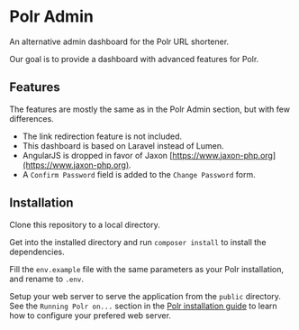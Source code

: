 Polr Admin
==========

An alternative admin dashboard for the Polr URL shortener.

Our goal is to provide a dashboard with advanced features for Polr.

Features
--------

The features are mostly the same as in the Polr Admin section, but with few differences.

- The link redirection feature is not included.
- This dashboard is based on Laravel instead of Lumen.
- AngularJS is dropped in favor of Jaxon [https://www.jaxon-php.org](https://www.jaxon-php.org).
- A `Confirm Password` field is added to the `Change Password` form.

Installation
------------

Clone this repository to a local directory.

Get into the installed directory and run `composer install` to install the dependencies.

Fill the `env.example` file with the same parameters as your Polr installation, and rename to `.env`.

Setup your web server to serve the application from the `public` directory.
See the `Running Polr on...` section in the [Polr installation guide](https://docs.polrproject.org/en/latest/user-guide/installation/) to learn how to configure your prefered web server.
